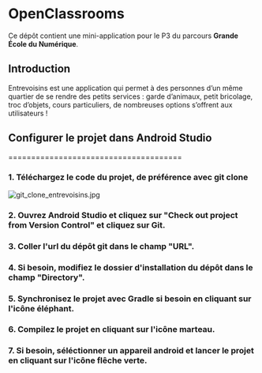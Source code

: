 # OpenClassrooms

Ce dépôt contient une mini-application pour le P3 du parcours **Grande École du Numérique**.

## Introduction

Entrevoisins est une application qui  permet à des personnes d’un même quartier de se rendre des petits services : garde d’animaux, petit bricolage, troc d’objets, cours particuliers, de nombreuses options s’offrent aux utilisateurs !



## Configurer le projet dans Android Studio
======================================

### 1. Téléchargez le code du projet, de préférence avec git clone
![git_clone_entrevoisins.jpg](git_clone_entrevoisins.jpg)


### 2. Ouvrez Android Studio et cliquez sur "Check out project from Version Control" et cliquez sur Git.
### 3. Coller l'url du dépôt git dans le champ "URL".
### 4. Si besoin, modifiez le dossier d'installation du dépôt dans le champ "Directory".



### 5. Synchronisez le projet avec Gradle si besoin en cliquant sur l'icône éléphant.
### 6. Compilez le projet en cliquant sur l'icône marteau.
### 7. Si besoin, séléctionner un appareil android et lancer le projet en cliquant sur l'icône flêche verte.
